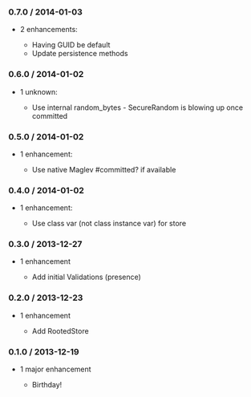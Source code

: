 ### 0.7.0 / 2014-01-03

* 2 enhancements:

  * Having GUID be default
  * Update persistence methods


### 0.6.0 / 2014-01-02

* 1 unknown:

  * Use internal random_bytes - SecureRandom is blowing up once committed


### 0.5.0 / 2014-01-02

* 1 enhancement:

  * Use native Maglev #committed? if available


### 0.4.0 / 2014-01-02

* 1 enhancement:

  * Use class var (not class instance var) for store


### 0.3.0 / 2013-12-27

* 1 enhancement

  * Add initial Validations (presence)


### 0.2.0 / 2013-12-23

* 1 enhancement

  * Add RootedStore


### 0.1.0 / 2013-12-19

* 1 major enhancement

  * Birthday!
